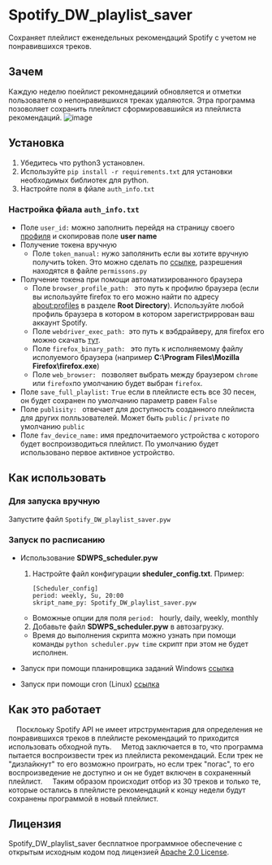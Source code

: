 ﻿Spotify_DW_playlist_saver
===
 Сохраняет плейлист еженедельных рекомендаций Spotify с учетом не понравившихся треков.

Зачем 
--- 
 Каждую неделю поейлист рекомнедациий обновляется и отметки пользователя о непонравившихся треках удаляются. Этра программа позоволяет сохранить плейлист сформировавшийся из плейлиста рекомендаций. 
 ![image](https://user-images.githubusercontent.com/54314123/132143250-be86711c-0662-4cf0-9106-cb65e718257f.png)



Установка
---
1. Убедитесь что python3 установлен.
1. Используйте `pip install -r requirements.txt` для установки
    необходимых библиотек для python.
1. Настройте поля в фйале `auth_info.txt`


### Настройка фйала `auth_info.txt`
- Поле `user_id:` можно заполнить перейдя на страницу своего [профиля](https://www.spotify.com/ru-ru/account/overview/?utm_source=spotify&utm_medium=menu&utm_campaign=your_account) и скопировав поле **user name**
- Получение токена вручную
	- Поле `token_manual:` нужо заполянить если вы хотите вручную получить token. Это можно сделать по [ссылке](https://developer.spotify.com/console/get-album/), разрешения находятся в файле `permissons.py`
- Получение токена при помощи автоматизированного браузера
	- Поле `browser_profile_path: ` это путь к профилю браузера (если вы используйте firefox то его можно найти по адресу [about:profiles](about:profiles) в разделе **Root Directory**). Используйте любой профиль  браузера в котором в котором зарегистриррован ваш аккаунт Spotify.
	- Поле `webdriver_exec_path: `это путь к вэбдрайверу, для firefox его можно скачать [тут](https://github.com/mozilla/geckodriver/releases/tag/v0.29.1).
	- Поле `firefox_binary_path: ` это путь к исполняемому файлу исполуемого браузера (например **C:\\Program Files\\Mozilla Firefox\\firefox.exe**)
	- Поле `web_browser: `  позволяет выбрать между браузером `chrome` или `firefox`по умолчанию будет выбран `firefox`.
- Поле `save_full_playlist:` 
`True` если в плейлисте есть все 30 песен, он будет сохранен
по умолчанию параметр равен `False`
- Поле `publisity: ` отвечает для доступность созданного плейлиста для других полльзователей. Может быть `public` / `private` по умолчанию `public`
- Поле `fav_device_name:` имя предпочитаемого устройства с которого будет воспроизводиться плейлист. По умолчанию будет использовано первое активное устройство.


Как использовать
---

### Для запуска вручную

   Запустите файл `Spotify_DW_playlist_saver.pyw`

### Запуск по расписанию
- Использование **SDWPS_sсheduler.pyw** 
	1.  Настройте файл конфигурации **sheduler_config.txt**.
		Пример:

			[Sсheduler_config]
			period: weekly, Su, 20:00
			skript_name_py: Spotify_DW_playlist_saver.pyw 
	

	- Воможные опции для поля `period: ` hourly, daily, weekly, monthly
		
	2. Добавьте файл **SDWPS_sсheduler.pyw** в автозагрузку.
	- Время до выполнения скрипта можно узнать при помощи команды `python sсheduler.pyw time` скрипт при этом не будет исполнен.

- Запуск при помощи планировщика заданий Windows [ссылка](https://remontka.pro/windows-task-scheduler/)
- Запуск при помощи cron (Linux) [ссылка](https://www.nic.ru/help/planirovshik-cron-zapusk-programm-po-raspisaniyu_6791.html)




Как это работает
---
&nbsp;&nbsp;&nbsp;&nbsp;Посклоьку Spotify API не имеет итрструментария для определения не понравившихся треков в плейлисте рекомендаций то приходится использовать обходной путь.
&nbsp;&nbsp;&nbsp;&nbsp;Метод заключается в то, что программа пытается воспроизвести трек из плейлиста рекомендаций. Если трек не "дизлайкнут" то его возможно проиграть, но если трек "погас", то его воспроизведение не доступно и он не будет включен в сохраненный плейлист. 
&nbsp;&nbsp;&nbsp;&nbsp;Таким образом происходит отбор из 30 треков и только те, которые остались в плейлисте рекомендаций к концу недели будут сохранены программой в новый плейлист.


Лицензия
---
Spotify_DW_playlist_saver бесплатное программное обеспечение с открытым исходным кодом под лицензией [Apache 2.0 License](https://github.com/create-go-app/cli/blob/master/LICENSE).
